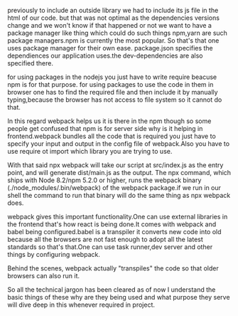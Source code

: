 previously to include an outside library we had to include its js file in the html of our code.
but that was not optimal as the dependencies versions change and we won't know if that happened or not
we want to have a package manager like thing which could do such things
npm,yarn are such package managers.npm is currently the most popular.
So that's that one uses package manager for their own ease.
package.json specifies the dependiences our application uses.the dev-dependencies are also specified there.

for using packages in the nodejs you just have to write require beacuse npm is for that purpose.
for using packages to use the code in them in browser one has to find the required file and then include it by manually typing,because the browser has not access to file system so it cannot do that.

In this regard webpack helps us it is there in the npm though so some people get confused that npm is for server side why is it helping in frontend.webpack bundles all the code that is required you just have to specify your input and output in the config file of webpack.Also you have to use require ot import which library you are trying to use.

With that said npx webpack will take our script at src/index.js as the entry point, and will generate dist/main.js as the output. The npx command, which ships with Node 8.2/npm 5.2.0 or higher, runs the webpack binary (./node_modules/.bin/webpack) of the webpack package.if we run in our shell the command to run that binary will do the same thing as npx webpack does.

webpack gives this important functionality.One can use external libraries in the frontend that's how react is being done.It comes with webpack and babel being configured.babel is a transpiler it converts new code into old because all the browsers are not fast enough to adopt all the latest standards so that's that.One can use task runner,dev server and other things by configuring webpack.

Behind the scenes, webpack actually "transpiles" the code so that older browsers can also run it.


So all the technical jargon has been cleared as of now I understand the basic things of these why are they being used and what purpose they serve will dive deep in this whenever required in project.